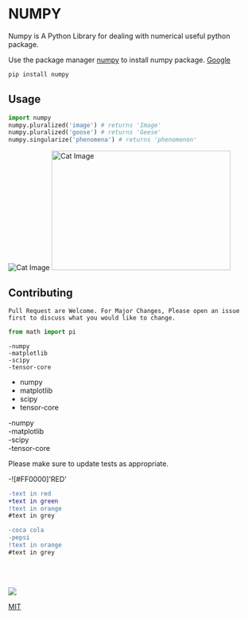 ﻿# NUMPY

Numpy is A Python Library for dealing with numerical useful python package.

Use the package manager [numpy](https://pip.pypa.io/en/stable/) to install numpy package. [Google](google.com)

```bash
pip install numpy
```

## Usage

```python
import numpy
numpy.pluralized('image') # returns 'Image'
numpy.pluralized('goose') # returns 'Geese'
numpy.singularize('phenomena') # returns 'phenomenon'
```

![Cat Image](https://www.stellaandchewys.com/wp-content/uploads/maplechristmas.jpg)
<img src="https://www.stellaandchewys.com/wp-content/uploads/maplechristmas.jpg"  height="240" width="360" alt="Cat Image">

## Contributing

```
Pull Request are Welcome. For Major Changes, Please open an issue first to discuss what you would like to change.
```

```python
from math import pi
```

```
-numpy
-matplotlib
-scipy
-tensor-core
```

- numpy
- matplotlib
- scipy
- tensor-core

-numpy<br>
-matplotlib<br>
-scipy<br>
-tensor-core<br>

Please make sure to update tests as appropriate.

-![#FF0000]'RED'
```diff
-text in red
+text in green
!text in orange
#text in grey
```

```diff
-coca cola
-pepsi
!text in orange
#text in grey
```

<br><br>
<p><img src="https://www.github.com"><p>

[MIT](https://choosealicense.com/licenses/mit/)
